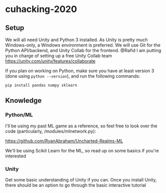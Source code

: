 # cuhacking-2020
## Setup
We will all need Unity and Python 3 installed. As Unity is pretty much Windows-only, a Windows environment is preferred. We will use Git for the Python API/backend, and Unity Collab for the frontend. @Rafid I am putting you in charge of setting up a free Unity Collab team https://unity.com/unity/features/collaborate

If you plan on working on Python, make sure you have at least version 3 (done using `python --version`), and run the following commands:
```
pip install pandas numpy sklearn
```

## Knowledge

### Python/ML
I'll be using my past ML game as a reference, so feel free to look over the code (particularly, /modules/mlnetwork.py):

https://github.com/RyanAbraham/Uncharted-Realms-ML

We'll be using Scikit Learn for the ML, so read up on some basics if you're interested

### Unity
Get some basic understanding of Unity if you can. Once you install Unity, there should be an option to go through the basic interactive tutorial

